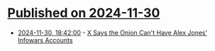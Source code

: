 # [Published on 2024-11-30](index.md)

* [2024-11-30, 18:42:00](https://soylentnews.org/article.pl?sid=24/11/28/1523248&from=rss) - [X Says the Onion Can't Have Alex Jones’ Infowars Accounts](https://soylentnews.org/article.pl?sid=24/11/28/1523248&from=rss)
